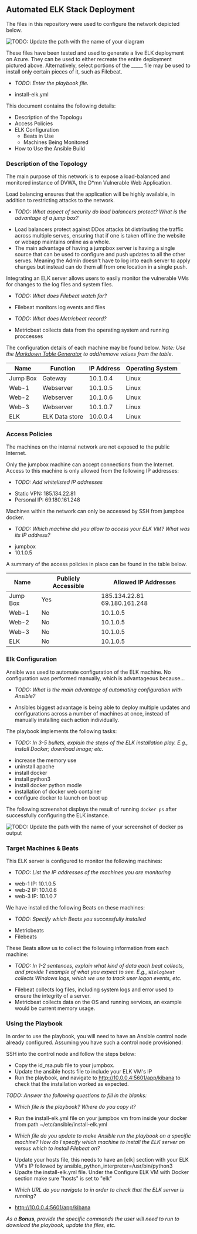 ## Automated ELK Stack Deployment

The files in this repository were used to configure the network depicted below.

![TODO: Update the path with the name of your diagram](ELK_Stack/README/Images/12_Cloud_Security_Diagram)

These files have been tested and used to generate a live ELK deployment on Azure. They can be used to either recreate the entire deployment pictured above. Alternatively, select portions of the _____ file may be used to install only certain pieces of it, such as Filebeat.

  - _TODO: Enter the playbook file._
  * install-elk.yml

This document contains the following details:
- Description of the Topologu
- Access Policies
- ELK Configuration
  - Beats in Use
  - Machines Being Monitored
- How to Use the Ansible Build


### Description of the Topology

The main purpose of this network is to expose a load-balanced and monitored instance of DVWA, the D*mn Vulnerable Web Application.

Load balancing ensures that the application will be highly available, in addition to restricting attacks to the network.
- _TODO: What aspect of security do load balancers protect? What is the advantage of a jump box?_
* Load balancers protect against DDos attacks bt distributing the traffic across multiple serves, ensuring that if one is taken offline the website or webapp maintains online as a whole.
* The main advantage of having a jumpbox server is having a single source that can be used to configure and push updates to all the other serves. Meaning the Admin doesn't have to log into each server to apply changes but instead can do them all from one location in a single push.

Integrating an ELK server allows users to easily monitor the vulnerable VMs for changes to the log files and system files.
- _TODO: What does Filebeat watch for?_
* Filebeat monitors log events and files
- _TODO: What does Metricbeat record?_
* Metricbeat collects data from the operating system and running proccesses

The configuration details of each machine may be found below.
_Note: Use the [Markdown Table Generator](http://www.tablesgenerator.com/markdown_tables) to add/remove values from the table_.

| Name     | Function       | IP Address | Operating System |
|----------|----------------|------------|------------------|
| Jump Box | Gateway        | 10.1.0.4   | Linux            |
| Web-1    | Webserver      | 10.1.0.5   | Linux            |
| Web-2    | Webserver      | 10.1.0.6   | Linux            |
| Web-3    | Webserver      | 10.1.0.7   | Linux            |
| ELK      | ELK Data store | 10.0.0.4   | Linux            |

### Access Policies

The machines on the internal network are not exposed to the public Internet. 

Only the jumpbox machine can accept connections from the Internet. Access to this machine is only allowed from the following IP addresses:
- _TODO: Add whitelisted IP addresses_
* Static VPN: 185.134.22.81
* Personal IP: 69.180.161.248

Machines within the network can only be accessed by SSH from jumpbox docker.
- _TODO: Which machine did you allow to access your ELK VM? What was its IP address?_
* jumpbox
* 10.1.0.5

A summary of the access policies in place can be found in the table below.

| Name     | Publicly Accessible | Allowed IP Addresses            |
|----------|---------------------|---------------------------------|
| Jump Box | Yes                 | 185.134.22.81 69.180.161.248    |
| Web-1    | No                  | 10.1.0.5                        |
| Web-2    | No                  | 10.1.0.5                        |
| Web-3    | No                  | 10.1.0.5                        |
| ELK      | No                  | 10.1.0.5                        |

### Elk Configuration

Ansible was used to automate configuration of the ELK machine. No configuration was performed manually, which is advantageous because...
- _TODO: What is the main advantage of automating configuration with Ansible?_
* Ansibles biggest advantage is being able to deploy multiple updates and configurations across a number of machines at once, instead of manually installing each action individually.

The playbook implements the following tasks:
- _TODO: In 3-5 bullets, explain the steps of the ELK installation play. E.g., install Docker; download image; etc._
* increase the memory use
* uninstall apache
* install docker
* install python3
* install docker python modle
* installation of docker web container
* configure docker to launch on boot up

The following screenshot displays the result of running `docker ps` after successfully configuring the ELK instance.

![TODO: Update the path with the name of your screenshot of docker ps output](ELK_Stack/README/Images/docker_ps.png)

### Target Machines & Beats
This ELK server is configured to monitor the following machines:
- _TODO: List the IP addresses of the machines you are monitoring_
* web-1 IP: 10.1.0.5
* web-2 IP: 10.1.0.6
* web-3 IP: 10.1.0.7

We have installed the following Beats on these machines:
- _TODO: Specify which Beats you successfully installed_
* Metricbeats 
* Filebeats

These Beats allow us to collect the following information from each machine:
- _TODO: In 1-2 sentences, explain what kind of data each beat collects, and provide 1 example of what you expect to see. E.g., `Winlogbeat` collects Windows logs, which we use to track user logon events, etc._
* Filebeat collects log files, including system logs and error used to ensure the integrity of a server.
* Metricbeat collects data on the OS and running services, an example would be current memory usage.

### Using the Playbook
In order to use the playbook, you will need to have an Ansible control node already configured. Assuming you have such a control node provisioned: 

SSH into the control node and follow the steps below:
- Copy the id_rsa.pub file to your jumpbox.
- Update the ansible hosts file to include your ELK VM's IP
- Run the playbook, and navigate to http://10.0.0.4:5601/app/kibana to check that the installation worked as expected.

_TODO: Answer the following questions to fill in the blanks:_
- _Which file is the playbook? Where do you copy it?_
* Run the install-elk.yml file on your jumpbox vm from inside your docker from path ~/etc/ansible/install-elk.yml
- _Which file do you update to make Ansible run the playbook on a specific machine? How do I specify which machine to install the ELK server on versus which to install Filebeat on?_
* Update your hosts file, this needs to have an [elk] section with your ELK VM's IP followed by ansible_python_interpreter=/usr/bin/python3
* Upadte the install-elk.yml file. Under the Configure ELK VM with Docker section make sure "hosts" is set to "elk"
- _Which URL do you navigate to in order to check that the ELK server is running?_
* http://10.0.0.4:5601/app/kibana

_As a **Bonus**, provide the specific commands the user will need to run to download the playbook, update the files, etc._
